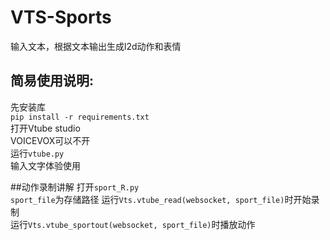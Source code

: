 # VTS-Sports
输入文本，根据文本输出生成l2d动作和表情

## 简易使用说明:
先安装库  
`pip install -r requirements.txt`    
打开Vtube studio  
VOICEVOX可以不开  
运行`vtube.py`  
输入文字体验使用  

##动作录制讲解
打开`sport_R.py`  
`sport_file`为存储路径
运行`Vts.vtube_read(websocket, sport_file)`时开始录制  
运行`Vts.vtube_sportout(websocket, sport_file)`时播放动作  
